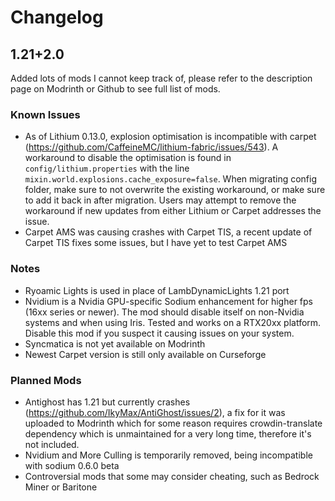 # Changelog

## 1.21+2.0

Added lots of mods I cannot keep track of, please refer to the description page on Modrinth or Github to see full list of mods.

### Known Issues

- As of Lithium 0.13.0, explosion optimisation is incompatible with carpet (https://github.com/CaffeineMC/lithium-fabric/issues/543). A workaround to disable the optimisation is found in `config/lithium.properties` with the line `mixin.world.explosions.cache_exposure=false`. When migrating config folder, make sure to not overwrite the existing workaround, or make sure to add it back in after migration. Users may attempt to remove the workaround if new updates from either Lithium or Carpet addresses the issue.
- Carpet AMS was causing crashes with Carpet TIS, a recent update of Carpet TIS fixes some issues, but I have yet to test Carpet AMS

### Notes

- Ryoamic Lights is used in place of LambDynamicLights 1.21 port
- Nvidium is a Nvidia GPU-specific Sodium enhancement for higher fps (16xx series or newer). The mod should disable itself on non-Nvidia systems and when using Iris. Tested and works on a RTX20xx platform. Disable this mod if you suspect it causing issues on your system.
- Syncmatica is not yet available on Modrinth
- Newest Carpet version is still only available on Curseforge

### Planned Mods

- Antighost has 1.21 but currently crashes (https://github.com/IkyMax/AntiGhost/issues/2), a fix for it was uploaded to Modrinth which for some reason requires crowdin-translate dependency which is unmaintained for a very long time, therefore it's not included.
- Nvidium and More Culling is temporarily removed, being incompatible with sodium 0.6.0 beta
- Controversial mods that some may consider cheating, such as Bedrock Miner or Baritone
